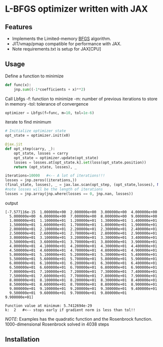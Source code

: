 # L-BFGS optimizer written with JAX

## Features

- Implements the Limited-memory [BFGS](https://en.wikipedia.org/wiki/Limited-memory_BFGS) algorithm.
- JIT/vmap/pmap compatible for performance with JAX.
- Note requirements.txt is setup for JAX[CPU]

## Usage
Define a function to minimize
```python
def func(x): 
    jnp.sum((-1*coefficients + x)**2)
```

Call Lbfgs
-f: function to minimize
-m: number of previous iterations to store in memory
-tol: tolerance of convergence
```python
optimizer = Lbfgs(f=func, m=10, tol=1e-6)
```

iterate to find minimum
```python
# Initialize optimizer state
opt_state = optimizer.init(x0)

@jax.jit
def opt_step(carry, _):
    opt_state, losses = carry
    opt_state = optimizer.update(opt_state)
    losses = losses.at[opt_state.k].set(loss(opt_state.position))
    return (opt_state, losses), _

iterations=10000   #<-- A lot of iterations!!!
losses = jnp.zeros((iterations,))
(final_state, losses), _ = jax.lax.scan(opt_step, (opt_state,losses), None, length=iterations)
#note losses will be the length of iterations
losses = jnp.array(jnp.where(losses == 0, jnp.nan, losses))
```

output
```
[-7.577116e-15  1.000000e+00  2.000000e+00  3.000000e+00  4.000000e+00
  5.000000e+00  6.000000e+00  7.000000e+00  8.000000e+00  9.000000e+00
  1.000000e+01  1.100000e+01  1.200000e+01  1.300000e+01  1.400000e+01
  1.500000e+01  1.600000e+01  1.700000e+01  1.800000e+01  1.900000e+01
  2.000000e+01  2.100000e+01  2.200000e+01  2.300000e+01  2.400000e+01
  2.500000e+01  2.600000e+01  2.700000e+01  2.800000e+01  2.900000e+01
  3.000000e+01  3.100000e+01  3.200000e+01  3.300000e+01  3.400000e+01
  3.500000e+01  3.600000e+01  3.700000e+01  3.800000e+01  3.900000e+01
  4.000000e+01  4.100000e+01  4.200000e+01  4.300000e+01  4.400000e+01
  4.500000e+01  4.600000e+01  4.700000e+01  4.800000e+01  4.900000e+01
  5.000000e+01  5.100000e+01  5.200000e+01  5.300000e+01  5.400000e+01
  5.500000e+01  5.600000e+01  5.700000e+01  5.800000e+01  5.900000e+01
  6.000000e+01  6.100000e+01  6.200000e+01  6.300000e+01  6.400000e+01
  6.500000e+01  6.600000e+01  6.700000e+01  6.800000e+01  6.900000e+01
  7.000000e+01  7.100000e+01  7.200000e+01  7.300000e+01  7.400000e+01
  7.500000e+01  7.600000e+01  7.700000e+01  7.800000e+01  7.900000e+01
  8.000000e+01  8.100000e+01  8.200000e+01  8.300000e+01  8.400000e+01
  8.500000e+01  8.600000e+01  8.700000e+01  8.800000e+01  8.900000e+01
  9.000000e+01  9.100000e+01  9.200000e+01  9.300000e+01  9.400000e+01
  9.500000e+01  9.600000e+01  9.700000e+01  9.800000e+01  9.900000e+01]

Function value at minimum: 5.7412694e-29
k:  2   #<-- stops early if gradient norm is less than tol!!
```

*NOTE*: Examples has the quadratic function and the Rosenbrock function.\
1000-dimensional Rosenbrock solved in 4038 steps


## Installation

